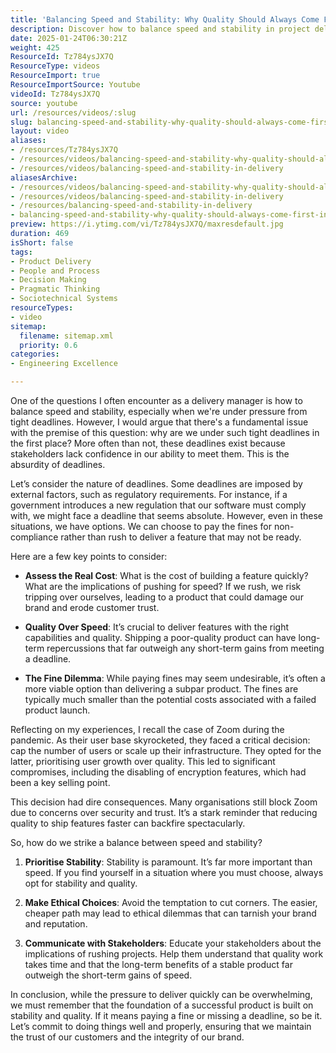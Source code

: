 ```yaml
---
title: 'Balancing Speed and Stability: Why Quality Should Always Come First in Delivery Management'
description: Discover how to balance speed and stability in project delivery. Learn why prioritising quality over tight deadlines is essential for long-term success.
date: 2025-01-24T06:30:21Z
weight: 425
ResourceId: Tz784ysJX7Q
ResourceType: videos
ResourceImport: true
ResourceImportSource: Youtube
videoId: Tz784ysJX7Q
source: youtube
url: /resources/videos/:slug
slug: balancing-speed-and-stability-why-quality-should-always-come-first-in-delivery-management
layout: video
aliases:
- /resources/Tz784ysJX7Q
- /resources/videos/balancing-speed-and-stability-why-quality-should-always-come-first-in-delivery-management
- /resources/videos/balancing-speed-and-stability-in-delivery
aliasesArchive:
- /resources/videos/balancing-speed-and-stability-why-quality-should-always-come-first-in-delivery-management
- /resources/videos/balancing-speed-and-stability-in-delivery
- /resources/balancing-speed-and-stability-in-delivery
- balancing-speed-and-stability-why-quality-should-always-come-first-in-delivery-management
preview: https://i.ytimg.com/vi/Tz784ysJX7Q/maxresdefault.jpg
duration: 469
isShort: false
tags:
- Product Delivery
- People and Process
- Decision Making
- Pragmatic Thinking
- Sociotechnical Systems
resourceTypes:
- video
sitemap:
  filename: sitemap.xml
  priority: 0.6
categories:
- Engineering Excellence

---
```

One of the questions I often encounter as a delivery manager is how to balance speed and stability, especially when we're under pressure from tight deadlines. However, I would argue that there's a fundamental issue with the premise of this question: why are we under such tight deadlines in the first place? More often than not, these deadlines exist because stakeholders lack confidence in our ability to meet them. This is the absurdity of deadlines.

Let’s consider the nature of deadlines. Some deadlines are imposed by external factors, such as regulatory requirements. For instance, if a government introduces a new regulation that our software must comply with, we might face a deadline that seems absolute. However, even in these situations, we have options. We can choose to pay the fines for non-compliance rather than rush to deliver a feature that may not be ready. 

Here are a few key points to consider:

- **Assess the Real Cost**: What is the cost of building a feature quickly? What are the implications of pushing for speed? If we rush, we risk tripping over ourselves, leading to a product that could damage our brand and erode customer trust. 

- **Quality Over Speed**: It’s crucial to deliver features with the right capabilities and quality. Shipping a poor-quality product can have long-term repercussions that far outweigh any short-term gains from meeting a deadline. 

- **The Fine Dilemma**: While paying fines may seem undesirable, it’s often a more viable option than delivering a subpar product. The fines are typically much smaller than the potential costs associated with a failed product launch.

Reflecting on my experiences, I recall the case of Zoom during the pandemic. As their user base skyrocketed, they faced a critical decision: cap the number of users or scale up their infrastructure. They opted for the latter, prioritising user growth over quality. This led to significant compromises, including the disabling of encryption features, which had been a key selling point. 

This decision had dire consequences. Many organisations still block Zoom due to concerns over security and trust. It’s a stark reminder that reducing quality to ship features faster can backfire spectacularly. 

So, how do we strike a balance between speed and stability? 

1. **Prioritise Stability**: Stability is paramount. It’s far more important than speed. If you find yourself in a situation where you must choose, always opt for stability and quality.

2. **Make Ethical Choices**: Avoid the temptation to cut corners. The easier, cheaper path may lead to ethical dilemmas that can tarnish your brand and reputation.

3. **Communicate with Stakeholders**: Educate your stakeholders about the implications of rushing projects. Help them understand that quality work takes time and that the long-term benefits of a stable product far outweigh the short-term gains of speed.

In conclusion, while the pressure to deliver quickly can be overwhelming, we must remember that the foundation of a successful product is built on stability and quality. If it means paying a fine or missing a deadline, so be it. Let’s commit to doing things well and properly, ensuring that we maintain the trust of our customers and the integrity of our brand.

